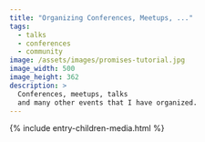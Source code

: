 ```yaml
---
title: "Organizing Conferences, Meetups, ..."
tags:
  - talks
  - conferences
  - community
image: /assets/images/promises-tutorial.jpg
image_width: 500
image_height: 362
description: > 
  Conferences, meetups, talks
  and many other events that I have organized.
---
```


{% include entry-children-media.html %}
